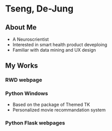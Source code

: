 # Tseng, De-Jung
## About Me
* A Neuroscrientist
* Interested in smart health product deveploing
* Familiar with data mining and UX design
  
## My Works
### RWD webpage

### Python Windows
* Based on the package of Themed TK
* Personalized movie recommandation system
#### 
### Python Flask webpages



